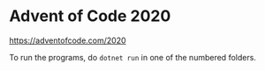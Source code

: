 # Advent of Code 2020

https://adventofcode.com/2020

To run the programs, do `dotnet run` in one of the numbered folders.